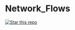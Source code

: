﻿# Network_Flows
[![Star this repo](https://img.shields.io/github/stars/Tanmay_Somani/Network_Flows.svg?style=social&label=Star)](https://github.com/Tanmay-Somani/Network_Flows)
